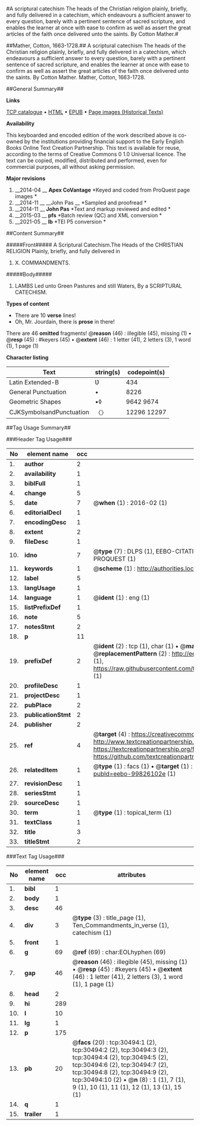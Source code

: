 #A scriptural catechism The heads of the Christian religion plainly, briefly, and fully delivered in a catechism, which endeavours a sufficient answer to every question, barely with a pertinent sentence of sacred scripture, and enables the learner at once with ease to confirm as well as assert the great articles of the faith once delivered unto the saints. By Cotton Mather.#

##Mather, Cotton, 1663-1728.##
A scriptural catechism The heads of the Christian religion plainly, briefly, and fully delivered in a catechism, which endeavours a sufficient answer to every question, barely with a pertinent sentence of sacred scripture, and enables the learner at once with ease to confirm as well as assert the great articles of the faith once delivered unto the saints. By Cotton Mather.
Mather, Cotton, 1663-1728.

##General Summary##

**Links**

[TCP catalogue](http://www.ota.ox.ac.uk/tcp/)  • 
[HTML](http://tei.it.ox.ac.uk/tcp/Texts-HTML/free/A50/A50158.html)  • 
[EPUB](http://tei.it.ox.ac.uk/tcp/Texts-EPUB/free/A50/A50158.epub) • 
[Page images (Historical Texts)](https://historicaltexts.jisc.ac.uk/eebo-99826102e)

**Availability**

This keyboarded and encoded edition of the work described above is co-owned by the
    institutions providing financial support to the Early English Books Online Text Creation
    Partnership. This text is available for reuse, according to the terms of  Creative Commons 0 1.0 Universal
    licence. The text can be copied, modified, distributed and performed, even for commercial
    purposes, all without asking permission.

**Major revisions**

1. __2014-04 __ __Apex CoVantage__ *Keyed and coded from ProQuest page images *
1. __2014-11 __ __John Pas __ *Sampled and proofread *
1. __2014-11 __ __John Pas__ *Text and markup reviewed and edited *
1. __2015-03 __ __pfs__ *Batch review (QC) and XML conversion *
1. __2021-05 __ __lb__ *TEI P5 conversion *

##Content Summary##

#####Front#####
A Scriptural Catechism.The Heads of the CHRISTIAN RELIGION Plainly, briefly, and fully delivered in 
1. X. COMMANDMENTS.

#####Body#####

1. LAMBS Led unto Green Pastures and still Waters, By a SCRIPTURAL CATECHISM.

**Types of content**

  * There are 10 **verse** lines!
  * Oh, Mr. Jourdain, there is **prose** in there!

There are 46 **omitted** fragments! 
 @__reason__ (46) : illegible (45), missing (1)  •  @__resp__ (45) : #keyers (45)  •  @__extent__ (46) : 1 letter (41), 2 letters (3), 1 word (1), 1 page (1)

**Character listing**


|Text|string(s)|codepoint(s)|
|---|---|---|
|Latin Extended-B|Ʋ|434|
|General Punctuation|•|8226|
|Geometric Shapes|▪◊|9642 9674|
|CJKSymbolsandPunctuation|〈〉|12296 12297|

##Tag Usage Summary##

###Header Tag Usage###

|No|element name|occ|attributes|
|---|---|---|---|
|1.|__author__|2||
|2.|__availability__|1||
|3.|__biblFull__|1||
|4.|__change__|5||
|5.|__date__|7| @__when__ (1) : 2016-02 (1)|
|6.|__editorialDecl__|1||
|7.|__encodingDesc__|1||
|8.|__extent__|2||
|9.|__fileDesc__|1||
|10.|__idno__|7| @__type__ (7) : DLPS (1), EEBO-CITATION (1), VID (1), EEBO-PROQUEST (1), STC (2), PROQUEST (1)|
|11.|__keywords__|1| @__scheme__ (1) : http://authorities.loc.gov/ (1)|
|12.|__label__|5||
|13.|__langUsage__|1||
|14.|__language__|1| @__ident__ (1) : eng (1)|
|15.|__listPrefixDef__|1||
|16.|__note__|5||
|17.|__notesStmt__|2||
|18.|__p__|11||
|19.|__prefixDef__|2| @__ident__ (2) : tcp (1), char (1)  •  @__matchPattern__ (2) : ([0-9\-]+):([0-9IVX]+) (1), (.+) (1)  •  @__replacementPattern__ (2) : http://eebo.chadwyck.com/downloadtiff?vid=$1&page=$2 (1), https://raw.githubusercontent.com/textcreationpartnership/Texts/master/tcpchars.xml#$1 (1)|
|20.|__profileDesc__|1||
|21.|__projectDesc__|1||
|22.|__pubPlace__|2||
|23.|__publicationStmt__|2||
|24.|__publisher__|2||
|25.|__ref__|4| @__target__ (4) : https://creativecommons.org/publicdomain/zero/1.0/ (1), http://www.textcreationpartnership.org/docs/. (1), https://textcreationpartnership.org/faq/#faq05 (1), https://github.com/textcreationpartnership (1)|
|26.|__relatedItem__|1| @__type__ (1) : facs (1)  •  @__target__ (1) : https://data.historicaltexts.jisc.ac.uk/view?pubId=eebo-99826102e (1)|
|27.|__revisionDesc__|1||
|28.|__seriesStmt__|1||
|29.|__sourceDesc__|1||
|30.|__term__|1| @__type__ (1) : topical_term (1)|
|31.|__textClass__|1||
|32.|__title__|3||
|33.|__titleStmt__|2||


###Text Tag Usage###

|No|element name|occ|attributes|
|---|---|---|---|
|1.|__bibl__|1||
|2.|__body__|1||
|3.|__desc__|46||
|4.|__div__|3| @__type__ (3) : title_page (1), Ten_Commandments_in_verse (1), catechism (1)|
|5.|__front__|1||
|6.|__g__|69| @__ref__ (69) : char:EOLhyphen (69)|
|7.|__gap__|46| @__reason__ (46) : illegible (45), missing (1)  •  @__resp__ (45) : #keyers (45)  •  @__extent__ (46) : 1 letter (41), 2 letters (3), 1 word (1), 1 page (1)|
|8.|__head__|2||
|9.|__hi__|289||
|10.|__l__|10||
|11.|__lg__|1||
|12.|__p__|175||
|13.|__pb__|20| @__facs__ (20) : tcp:30494:1 (2), tcp:30494:2 (2), tcp:30494:3 (2), tcp:30494:4 (2), tcp:30494:5 (2), tcp:30494:6 (2), tcp:30494:7 (2), tcp:30494:8 (2), tcp:30494:9 (2), tcp:30494:10 (2)  •  @__n__ (8) : 1 (1), 7 (1), 9 (1), 10 (1), 11 (1), 12 (1), 13 (1), 15 (1)|
|14.|__q__|1||
|15.|__trailer__|1||
